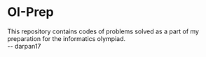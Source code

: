 # OI-Prep
This repository contains codes of problems solved as a part of my preparation for the informatics olympiad. <br> 
-- darpan17
